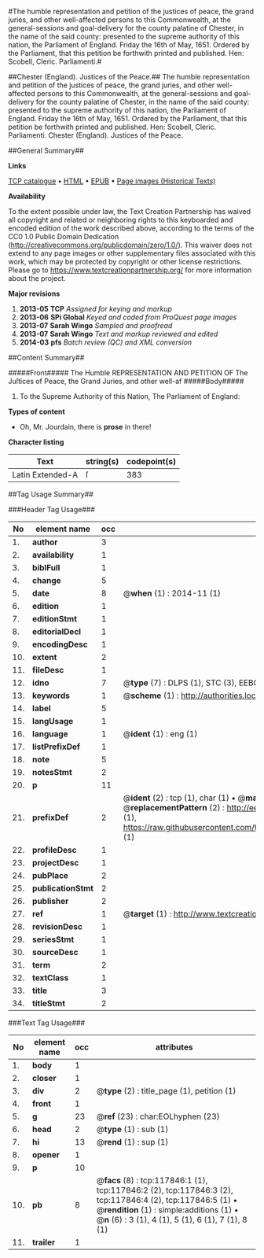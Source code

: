 #The humble representation and petition of the justices of peace, the grand juries, and other well-affected persons to this Commonwealth, at the general-sessions and goal-delivery for the county palatine of Chester, in the name of the said county: presented to the supreme authority of this nation, the Parliament of England. Friday the 16th of May, 1651. Ordered by the Parliament, that this petition be forthwith printed and published. Hen: Scobell, Cleric. Parliamenti.#

##Chester (England). Justices of the Peace.##
The humble representation and petition of the justices of peace, the grand juries, and other well-affected persons to this Commonwealth, at the general-sessions and goal-delivery for the county palatine of Chester, in the name of the said county: presented to the supreme authority of this nation, the Parliament of England. Friday the 16th of May, 1651. Ordered by the Parliament, that this petition be forthwith printed and published. Hen: Scobell, Cleric. Parliamenti.
Chester (England). Justices of the Peace.

##General Summary##

**Links**

[TCP catalogue](http://www.ota.ox.ac.uk/tcp/)  • 
[HTML](http://tei.it.ox.ac.uk/tcp/Texts-HTML/free/A86/A86871.html)  • 
[EPUB](http://tei.it.ox.ac.uk/tcp/Texts-EPUB/free/A86/A86871.epub) • 
[Page images (Historical Texts)](https://historicaltexts.jisc.ac.uk/eebo-99865600e)

**Availability**

To the extent possible under law, the Text Creation Partnership has waived all copyright and related or neighboring rights to this keyboarded and encoded edition of the work described above, according to the terms of the CC0 1.0 Public Domain Dedication (http://creativecommons.org/publicdomain/zero/1.0/). This waiver does not extend to any page images or other supplementary files associated with this work, which may be protected by copyright or other license restrictions. Please go to https://www.textcreationpartnership.org/ for more information about the project.

**Major revisions**

1. __2013-05__ __TCP__ *Assigned for keying and markup*
1. __2013-06__ __SPi Global__ *Keyed and coded from ProQuest page images*
1. __2013-07__ __Sarah Wingo__ *Sampled and proofread*
1. __2013-07__ __Sarah Wingo__ *Text and markup reviewed and edited*
1. __2014-03__ __pfs__ *Batch review (QC) and XML conversion*

##Content Summary##

#####Front#####
The Humble REPRESENTATION AND PETITION OF The Juſtices of Peace, the Grand Juries, and other well-af
#####Body#####

1. To the Supreme Authority of this Nation, The Parliament of England:

**Types of content**

  * Oh, Mr. Jourdain, there is **prose** in there!

**Character listing**


|Text|string(s)|codepoint(s)|
|---|---|---|
|Latin Extended-A|ſ|383|

##Tag Usage Summary##

###Header Tag Usage###

|No|element name|occ|attributes|
|---|---|---|---|
|1.|__author__|3||
|2.|__availability__|1||
|3.|__biblFull__|1||
|4.|__change__|5||
|5.|__date__|8| @__when__ (1) : 2014-11 (1)|
|6.|__edition__|1||
|7.|__editionStmt__|1||
|8.|__editorialDecl__|1||
|9.|__encodingDesc__|1||
|10.|__extent__|2||
|11.|__fileDesc__|1||
|12.|__idno__|7| @__type__ (7) : DLPS (1), STC (3), EEBO-CITATION (1), PROQUEST (1), VID (1)|
|13.|__keywords__|1| @__scheme__ (1) : http://authorities.loc.gov/ (1)|
|14.|__label__|5||
|15.|__langUsage__|1||
|16.|__language__|1| @__ident__ (1) : eng (1)|
|17.|__listPrefixDef__|1||
|18.|__note__|5||
|19.|__notesStmt__|2||
|20.|__p__|11||
|21.|__prefixDef__|2| @__ident__ (2) : tcp (1), char (1)  •  @__matchPattern__ (2) : ([0-9\-]+):([0-9IVX]+) (1), (.+) (1)  •  @__replacementPattern__ (2) : http://eebo.chadwyck.com/downloadtiff?vid=$1&page=$2 (1), https://raw.githubusercontent.com/textcreationpartnership/Texts/master/tcpchars.xml#$1 (1)|
|22.|__profileDesc__|1||
|23.|__projectDesc__|1||
|24.|__pubPlace__|2||
|25.|__publicationStmt__|2||
|26.|__publisher__|2||
|27.|__ref__|1| @__target__ (1) : http://www.textcreationpartnership.org/docs/. (1)|
|28.|__revisionDesc__|1||
|29.|__seriesStmt__|1||
|30.|__sourceDesc__|1||
|31.|__term__|2||
|32.|__textClass__|1||
|33.|__title__|3||
|34.|__titleStmt__|2||


###Text Tag Usage###

|No|element name|occ|attributes|
|---|---|---|---|
|1.|__body__|1||
|2.|__closer__|1||
|3.|__div__|2| @__type__ (2) : title_page (1), petition (1)|
|4.|__front__|1||
|5.|__g__|23| @__ref__ (23) : char:EOLhyphen (23)|
|6.|__head__|2| @__type__ (1) : sub (1)|
|7.|__hi__|13| @__rend__ (1) : sup (1)|
|8.|__opener__|1||
|9.|__p__|10||
|10.|__pb__|8| @__facs__ (8) : tcp:117846:1 (1), tcp:117846:2 (2), tcp:117846:3 (2), tcp:117846:4 (2), tcp:117846:5 (1)  •  @__rendition__ (1) : simple:additions (1)  •  @__n__ (6) : 3 (1), 4 (1), 5 (1), 6 (1), 7 (1), 8 (1)|
|11.|__trailer__|1||
